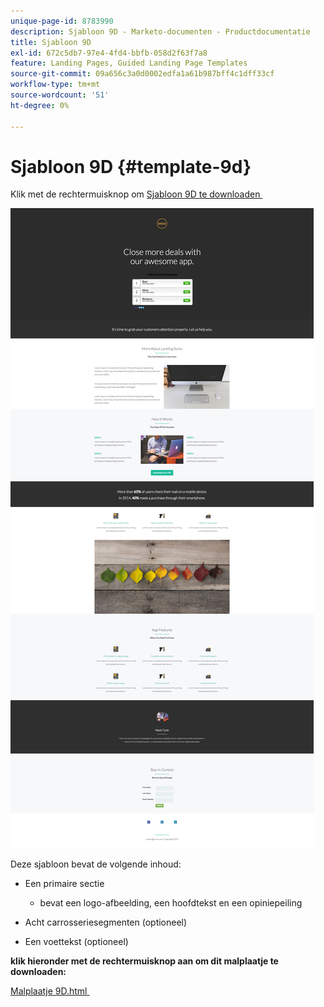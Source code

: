 ```yaml
---
unique-page-id: 8783990
description: Sjabloon 9D - Marketo-documenten - Productdocumentatie
title: Sjabloon 9D
exl-id: 672c5db7-97e4-4fd4-bbfb-058d2f63f7a8
feature: Landing Pages, Guided Landing Page Templates
source-git-commit: 09a656c3a0d0002edfa1a61b987bff4c1dff33cf
workflow-type: tm+mt
source-wordcount: '51'
ht-degree: 0%

---
```


# Sjabloon 9D {#template-9d}

Klik met de rechtermuisknop om [&#x200B; Sjabloon 9D te downloaden &#x200B;](https://experienceleague.adobe.com/landing/marketo/lp-templates/template-9d.html?lang=nl-NL)

![](assets/image2015-7-28-15-3a54-3a21.png)

Deze sjabloon bevat de volgende inhoud:

* Een primaire sectie

   * bevat een logo-afbeelding, een hoofdtekst en een opiniepeiling

* Acht carrosseriesegmenten (optioneel)
* Een voettekst (optioneel)

**klik hieronder met de rechtermuisknop aan om dit malplaatje te downloaden:**

[&#x200B; Malplaatje 9D.html &#x200B;](https://experienceleague.adobe.com/landing/marketo/lp-templates/template-9d.html?lang=nl-NL)
